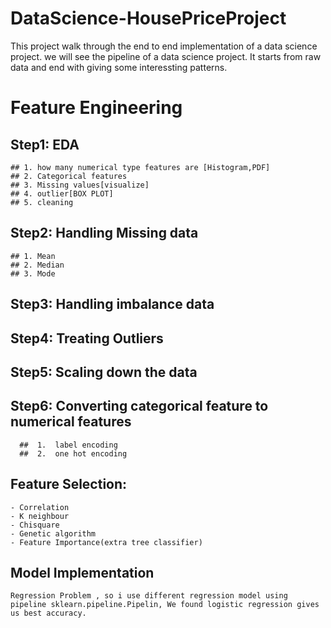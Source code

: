 # DataScience-HousePriceProject
This project walk through the end to end implementation of a data science project. we will see the pipeline of a data science project. It starts from raw data and end with giving some interessting patterns. 
# Feature Engineering
## Step1: EDA
    ## 1. how many numerical type features are [Histogram,PDF]
    ## 2. Categorical features
    ## 3. Missing values[visualize]
    ## 4. outlier[BOX PLOT]
    ## 5. cleaning
## Step2: Handling Missing data
    ## 1. Mean
    ## 2. Median
    ## 3. Mode
##  Step3: Handling imbalance data
##  Step4: Treating Outliers
##  Step5: Scaling down the data
##  Step6: Converting categorical feature to numerical features
      ##  1.  label encoding
      ##  2.  one hot encoding
##  Feature Selection:
    - Correlation
    - K neighbour
    - Chisquare
    - Genetic algorithm
    - Feature Importance(extra tree classifier)
## Model Implementation
    Regression Problem , so i use different regression model using pipeline sklearn.pipeline.Pipelin, We found logistic regression gives us best accuracy.
